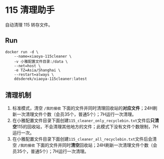# 115 清理助手

自动清理 115 转存文件。

## Run

```shell
docker run -d \
    --name=xiaoya-115cleaner \
    -v 小雅配置文件目录:/data \
    --net=host \
    -e TZ=Asia/Shanghai \
    --restart=always \
    ddsderek/xiaoya-115cleaner:latest
```

## 清理机制

1. 标准模式，清空 `/我的接收` 下面的文件并同时清理回收站的**对应文件**；24H刷新一次清理文件个数（会员35个，普通5个）；7H运行一次清理。
2. 在小雅配置文件目录下面创建`115_cleaner_only_recyclebin.txt`文件后**只清空**115的回收站，不会清理其他地方的文件；此模式下没有文件个数限制，7H运行一次。
3. 在小雅配置文件目录下面创建`115_cleaner_all_recyclebin.txt`文件后会清空 `/我的接收` 下面的文件并同时**清空**回收站；24H刷新一次清理文件个数（会员35个，普通5个）；7H运行一次清理。
